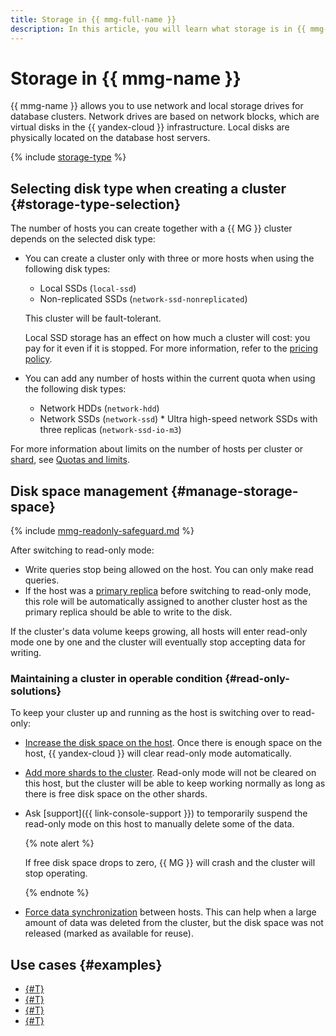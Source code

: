 ```yaml
---
title: Storage in {{ mmg-full-name }}
description: In this article, you will learn what storage is in {{ mmg-name }}, how to manage disk space, and how to select the right disk type when creating a cluster.
---
```


# Storage in {{ mmg-name }}


{{ mmg-name }} allows you to use network and local storage drives for database clusters. Network drives are based on network blocks, which are virtual disks in the {{ yandex-cloud }} infrastructure. Local disks are physically located on the database host servers.

{% include [storage-type](../../_includes/mdb/mmg/storage-type.md) %}

## Selecting disk type when creating a cluster {#storage-type-selection}

The number of hosts you can create together with a {{ MG }} cluster depends on the selected disk type:

* You can create a cluster only with three or more hosts when using the following disk types:

    * Local SSDs (`local-ssd`)
    * Non-replicated SSDs (`network-ssd-nonreplicated`)

   This cluster will be fault-tolerant.

   Local SSD storage has an effect on how much a cluster will cost: you pay for it even if it is stopped. For more information, refer to the [pricing policy](../pricing.md).

* You can add any number of hosts within the current quota when using the following disk types:

    * Network HDDs (`network-hdd`)
    * Network SSDs (`network-ssd`)    * Ultra high-speed network SSDs with three replicas (`network-ssd-io-m3`)

For more information about limits on the number of hosts per cluster or [shard](./sharding.md), see [Quotas and limits](./limits.md).


## Disk space management {#manage-storage-space}

{% include [mmg-readonly-safeguard.md](../../_includes/mdb/mmg-readonly-safeguard.md) %}

After switching to read-only mode:

* Write queries stop being allowed on the host. You can only make read queries.
* If the host was a [primary replica](replication.md) before switching to read-only mode, this role will be automatically assigned to another cluster host as the primary replica should be able to write to the disk.

If the cluster's data volume keeps growing, all hosts will enter read-only mode one by one and the cluster will eventually stop accepting data for writing.

### Maintaining a cluster in operable condition {#read-only-solutions}

To keep your cluster up and running as the host is switching over to read-only:
* [Increase the disk space on the host](../operations/update.md#change-disk-size). Once there is enough space on the host, {{ yandex-cloud }} will clear read-only mode automatically.
* [Add more shards to the cluster](../operations/shards.md#add-shard). Read-only mode will not be cleared on this host, but the cluster will be able to keep working normally as long as there is free disk space on the other shards.
* Ask [support]({{ link-console-support }}) to temporarily suspend the read-only mode on this host to manually delete some of the data.

   {% note alert %}

   If free disk space drops to zero, {{ MG }} will crash and the cluster will stop operating.
  
   {% endnote %}

* [Force data synchronization](../operations/hosts.md#resetup) between hosts. This can help when a large amount of data was deleted from the cluster, but the disk space was not released (marked as available for reuse).

## Use cases {#examples}

* [{#T}](../tutorials/data-migration.md)
* [{#T}](../tutorials/mongodb-migration-with-data-transfer.md)
* [{#T}](../tutorials/mongodb-versions.md)
* [{#T}](../tutorials/profiling.md)
